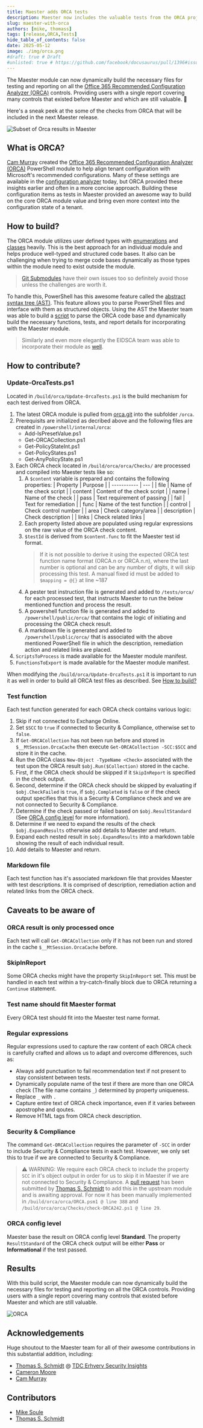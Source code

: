 ```yaml
---
title: Maester adds ORCA tests
description: Maester now includes the valuable tests from the ORCA project
slug: maester-with-orca
authors: [mike, thomass]
tags: [release,ORCA,Tests]
hide_table_of_contents: false
date: 2025-05-12
image: ./img/orca.png
#draft: true # Draft
#unlisted: true # https://github.com/facebook/docusaurus/pull/1396#issuecomment-487561180
---
```


The Maester module can now dynamically build the necessary files for testing and reporting on all the [Office 365 Recommended Configuration Analyzer (ORCA)](https://github.com/cammurray/orca) controls. Providing users with a single report covering many controls that existed before Maester and which are still valuable. 🚀

<!-- truncate -->

Here's a sneak peek at the some of the checks from ORCA that will be included in the next Maester release.

![Subset of Orca results in Maester](img/maester-results.png)

## What is ORCA?

[Cam Murray](https://github.com/cammurray) created the [Office 365 Recommended Configuration Analyzer (ORCA)](https://github.com/cammurray/orca) PowerShell module to help align tenant configuration with Microsoft's recommended configurations. Many of these settings are available in the [configuration analyzer](https://learn.microsoft.com/en-us/defender-office-365/configuration-analyzer-for-security-policies) today, but ORCA provided these insights earlier and often in a more concise approach. Building these configuration items as tests in Maester provided an awesome way to build on the core ORCA module value and bring even more context into the configuration state of a tenant.

## How to build?

The ORCA module utilizes user defined types with [enumerations](https://learn.microsoft.com/en-us/powershell/module/microsoft.powershell.core/about/about_enum) and [classes](https://learn.microsoft.com/en-us/powershell/module/microsoft.powershell.core/about/about_classes) heavily. This is the best approach for an individual module and helps produce well-typed and structured code bases. It also can be challenging when trying to merge code bases dynamically as those types within the module need to exist outside the module.

> [Git Submodules](https://git-scm.com/book/en/v2/Git-Tools-Submodules) have their own issues too so definitely avoid those unless the challenges are worth it.

To handle this, PowerShell has this awesome feature called the [abstract syntax tree (AST)](https://learn.microsoft.com/en-us/dotnet/api/system.management.automation.language.ast). This feature allows you to parse PowerShell files and interface with them as structured objects. Using the AST the Maester team was able to build a [script](https://github.com/maester365/maester/blob/main/build/orca/Update-OrcaTests.ps1) to parse the ORCA code base and dynamically build the necessary functions, tests, and report details for incorporating with the Maester module.

> Similarly and even more elegantly the EIDSCA team was able to incorporate their module as [well](https://github.com/maester365/maester/blob/main/build/eidsca/Update-EidscaTests.ps1).

## How to contribute?

### Update-OrcaTests.ps1

Located in `/build/orca/Update-OrcaTests.ps1` is the build mechanism for each test derived from ORCA.

1. The latest ORCA module is pulled from [orca.git](https://github.com/cammurray/orca.git) into the subfolder `/orca`.
2. Prerequisits are initialized as decribed above and the following files are created in `/powershell/internal/orca`:
    - Add-IsPresetValue.ps1
    - Get-ORCACollection.ps1
    - Get-PolicyStateInt.ps1
    - Get-PolicyStates.ps1
    - Get-AnyPolicyState.ps1
3. Each ORCA check located in `/build/orca/orca/Checks/` are processed and compiled into Maester tests like so:
    1. A `$content` variable is prepared and contains the following properties:
        | Property | Purpose |
        | ----------- | --- |
        | file        | Name of the check script  |
        | content     | Content of the check script |
        | name        | Name of the check |
        | pass        | Text requirement of passing |
        | fail        | Text for remediation |
        | func        | Name of the test function |
        | control     | Check control number |
        | area        | Check category/area |
        | description | Check description |
        | links       | Check related links |
    2. Each property listed above are populated using regular expressions on the raw value of the ORCA check content.
    3. `$testId` is derived from `$content.func` to fit the Maester test id format.
        > If it is not possible to derive it using the expected ORCA test function name format (ORCA.n or ORCA.n.n), where the last number is optional and can be any number of digits, it will skip processing this test. A manual fixed id must be added to `$mapping = @{}` at line ~187
    4. A pester test instruction file is generated and added to `/tests/orca/` for each processed test, that instructs Maester to run the below mentioned function and process the result.
    5. A powershell function file is generated and added to `/powershell/public/orca/` that contains the logic of initiating and processing the ORCA check result.
    6. A markdown file is generated and added to `/powershell/public/orca/` that is associated with the above mentioned PowerShell file in which the description, remediation action and related links are placed.
4. `ScriptsToProcess` is made available for the Maester module manifest.
5. `FunctionsToExport` is made available for the Maester module manifest.

When modifying the `/build/orca/Update-OrcaTests.ps1` it is important to run it as well in order to build all ORCA test files as described. See [How to build?](#how-to-build)

### Test function

Each test function generated for each ORCA check contains various logic:

1. Skip if not connected to Exchange Online.
2. Set `$SCC` to `true` if connected to Security & Compliance, otherwise set to `false`.
3. If `Get-ORCACollection` has not been run before and stored in `$__MtSession.OrcaCache` then execute `Get-ORCACollection -SCC:$SCC` and store it in the cache.
4. Run the ORCA class `New-Object -TypeName <Check>` associated with the test upon the ORCA result `$obj.Run($Collection)` stored in the cache.
5. First, if the ORCA check should be skipped if it `SkipInReport` is specified in the check output.
6. Second, determine if the ORCA check should be skipped by evaluating if `$obj.CheckFailed` is `true`, if `$obj.Completed` is `false` or if the check output specifies that this is a Security & Compliance check and we are not connected to Security & Compliance.
7. Determine if the check passed or failed based on `$obj.ResultStandard` (See [ORCA config level](#orca-config-level) for more information).
8. Determine if we need to expand the results of the check `$obj.ExpandResults` otherwise add details to Maester and return.
9. Expand each nested result in `$obj.ExpandResults` into a markdown table showing the result of each individual result.
10. Add details to Maester and return.

### Markdown file

Each test function has it's associated markdown file that provides Maester with test descriptions. It is comprised of description, remediation action and related links from the ORCA check.

## Caveats to be aware of

### ORCA result is only processed once

Each test will call `Get-ORCACollection` only if it has not been run and stored in the cache `$__MtSession.OrcaCache` before.

### SkipInReport

Some ORCA checks might have the property `SkipInReport` set. This must be handled in each test within a try-catch-finally block due to ORCA returning a `Continue` statement.

### Test name should fit Maester format

Every ORCA test should fit into the Maester test name format.

### Regular expressions

Regular expressions used to capture the raw content of each ORCA check is carefully crafted and allows us to adapt and overcome differences, such as:

- Always add punctuation to fail recommendation text if not present to stay consistent between tests.
- Dynamically populate name of the test if there are more than one ORCA check (The file name contains `_`) determined by property uniqueness.
- Replace `_` with `.`
- Capture entire text of ORCA check importance, even if it varies between apostrophe and qoutes.
- Remove HTML tags from ORCA check description.

### Security & Compliance

The command `Get-ORCACollection` requires the parameter of `-SCC` in order to include Security & Compliance tests in each test. However, we only set this to true if we are connected to Security & Compliance.

> ⚠️ WARNING: We require each ORCA check to include the property `SCC` in it's object output in order for us to skip it in Maester if we are not connected to Security & Compliance. A [pull request](https://github.com/cammurray/orca/pull/326) has been submitted by [Thomas S. Schmidt](https://github.com/tdcthosc) to add this in the upstream module and is awaiting approval. For now it has been manually implemented in `/build/orca/orca/ORCA.psm1 @ line 388` and `/build/orca/orca/Checks/check-ORCA242.ps1 @ line 29`.

### ORCA config level

Maester base the result on ORCA config level **Standard**. The property `ResultStandard` of the ORCA check output will be either **Pass** or **Informational** if the test passed.

## Results

With this build script, the Maester module can now dynamically build the necessary files for testing and reporting on all the ORCA controls. Providing users with a single report covering many controls that existed before Maester and which are still valuable.

![ORCA](img/orca.png)

## Acknowledgements

Huge shoutout to the Maester team for all of their awesome contributions in this substantial addition, including:
* [Thomas S. Schmidt](https://github.com/tdcthosc) @ [TDC Erhverv Security Insights](https://tdc.dk/securityinsights/)
* [Cameron Moore](https://github.com/moorereason)
* [Cam Murray](https://github.com/cammurray)

## Contributors

- [Mike Soule](/blog/authors/mike)
- [Thomas S. Schmidt](/blog/authors/thomasschmidt)